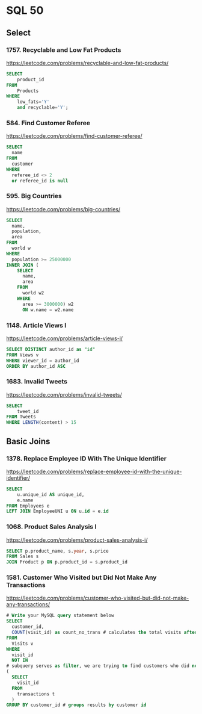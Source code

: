# SQL 50

## Select

### 1757. Recyclable and Low Fat Products
https://leetcode.com/problems/recyclable-and-low-fat-products/

```sql
SELECT 
    product_id 
FROM 
    Products 
WHERE 
    low_fats='Y' 
    and recyclable='Y';
```
### 584. Find Customer Referee
https://leetcode.com/problems/find-customer-referee/

```sql
SELECT 
  name
FROM 
  customer
WHERE 
  referee_id <> 2 
  or referee_id is null
```

### 595. Big Countries
https://leetcode.com/problems/big-countries/

```sql
SELECT 
  name, 
  population, 
  area 
FROM 
  world w
WHERE 
  population >= 25000000
INNER JOIN (
    SELECT 
      name, 
      area
    FROM 
      world w2
    WHERE 
      area >= 3000000) w2
      ON w.name = w2.name
```

### 1148. Article Views I
https://leetcode.com/problems/article-views-i/

```sql
SELECT DISTINCT author_id as "id"
FROM Views v
WHERE viewer_id = author_id
ORDER BY author_id ASC
```

### 1683. Invalid Tweets
https://leetcode.com/problems/invalid-tweets/

```sql
SELECT 
    tweet_id
FROM Tweets
WHERE LENGTH(content) > 15
```

## Basic Joins

### 1378. Replace Employee ID With The Unique Identifier
https://leetcode.com/problems/replace-employee-id-with-the-unique-identifier/

```sql
SELECT 
    u.unique_id AS unique_id,
    e.name
FROM Employees e
LEFT JOIN EmployeeUNI u ON u.id = e.id
```

### 1068. Product Sales Analysis I
https://leetcode.com/problems/product-sales-analysis-i/

```sql
SELECT p.product_name, s.year, s.price
FROM Sales s
JOIN Product p ON p.product_id = s.product_id
```

### 1581. Customer Who Visited but Did Not Make Any Transactions
https://leetcode.com/problems/customer-who-visited-but-did-not-make-any-transactions/

```sql
# Write your MySQL query statement below
SELECT 
  customer_id,
  COUNT(visit_id) as count_no_trans # calculates the total visits after filter has been applied
FROM 
  Visits v
WHERE 
  visit_id 
  NOT IN
# subquery serves as filter, we are trying to find customers who did not have transactions
( 
  SELECT 
    visit_id
  FROM 
    transactions t
  ) 
GROUP BY customer_id # groups results by customer id 

```
